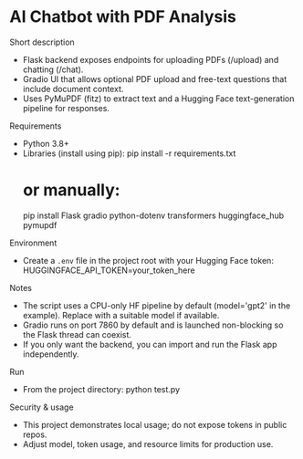 # AI Chatbot with PDF Analysis

Short description

- Flask backend exposes endpoints for uploading PDFs (/upload) and chatting (/chat).
- Gradio UI that allows optional PDF upload and free-text questions that include document context.
- Uses PyMuPDF (fitz) to extract text and a Hugging Face text-generation pipeline for responses.

Requirements

- Python 3.8+
- Libraries (install using pip):
  pip install -r requirements.txt
  # or manually:
  pip install Flask gradio python-dotenv transformers huggingface_hub pymupdf

Environment

- Create a `.env` file in the project root with your Hugging Face token:
  HUGGINGFACE_API_TOKEN=your_token_here

Notes

- The script uses a CPU-only HF pipeline by default (model='gpt2' in the example). Replace with a suitable model if available.
- Gradio runs on port 7860 by default and is launched non-blocking so the Flask thread can coexist.
- If you only want the backend, you can import and run the Flask app independently.

Run

- From the project directory:
  python test.py

Security & usage

- This project demonstrates local usage; do not expose tokens in public repos.
- Adjust model, token usage, and resource limits for production use.
